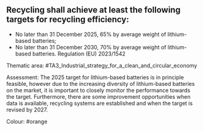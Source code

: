 ## Recycling shall achieve at least the following targets for recycling efficiency:
- No later than 31 December 2025, 65% by average weight of lithium-based batteries;
- No later than 31 December 2030, 70% by average weight of lithium-based batteries.
Regulation (EU) 2023/1542

Thematic area: #TA3_Industrial_strategy_for_a_clean_and_circular_economy

Assessment: The 2025 target for lithium-based batteries is in principle feasible, however due to the increasing diversity of lithium-based batteries on the market, it is important to closely monitor the performance towards the target. Furthermore, there are some improvement opportunities when data is available, recycling systems are established and when the target is revised by 2027.

Colour: #orange